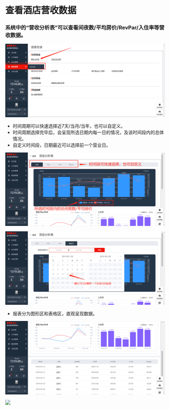 # 查看酒店营收数据

### 系统中的“营收分析表”可以查看间夜数/平均房价/RevPar/入住率等营收数据。

![](../../../.gitbook/assets/image%20%28119%29.png)

* 时间周期可以快速选择近7天/当月/当年，也可以自定义。 
* 时间周期选择完毕后，会呈现所选日期内每一日的情况，及该时间段内的总体情况。 
* 自定义时间段，日期最近可以选择前一个营业日。

![](../../../.gitbook/assets/image%20%28644%29.png)

![](../../../.gitbook/assets/image%20%28275%29.png)

* 报表分为图形区和表格区，直观呈现数据。

![](../../../.gitbook/assets/image%20%28389%29.png)

![](https://uploader.shimo.im/f/eufzZCdoLaI108MW.png!thumbnail)



